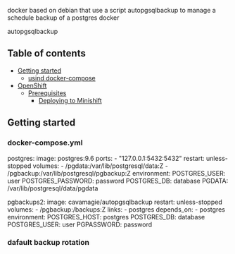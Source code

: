 
docker based on debian that use a script autopgsqlbackup to manage a schedule backup of a postgres docker


autopgsqlbackup
## Table of contents

- [Getting started](#getting-started)
  - [usind docker-compose](#docker-compose.yml)
- [OpenShift](#openshift)
  - [Prerequisites](#prerequisites-1)
    - [Deploying to Minishift](#deploying-to-minishift)


## Getting started

### docker-compose.yml
  postgres:
    image: postgres:9.6
    ports:
      - "127.0.0.1:5432:5432"
    restart: unless-stopped
    volumes:
      - /pgdata:/var/lib/postgresql/data:Z
      - /pgbackup:/var/lib/postgresql/pgbackup:Z
    environment:
      POSTGRES_USER: user
      POSTGRES_PASSWORD: password
      POSTGRES_DB: database
      PGDATA: /var/lib/postgresql/data/pgdata

  pgbackups2:
    image: cavamagie/autopgsqlbackup
    restart: unless-stopped
    volumes:
      - /pgbackup:/backups:Z
    links:
      - postgres
    depends_on:
      - postgres
    environment:
      POSTGRES_HOST: postgres
      POSTGRES_DB: database
      POSTGRES_USER: user
      PGPASSWORD: password


### dafault backup rotation 




